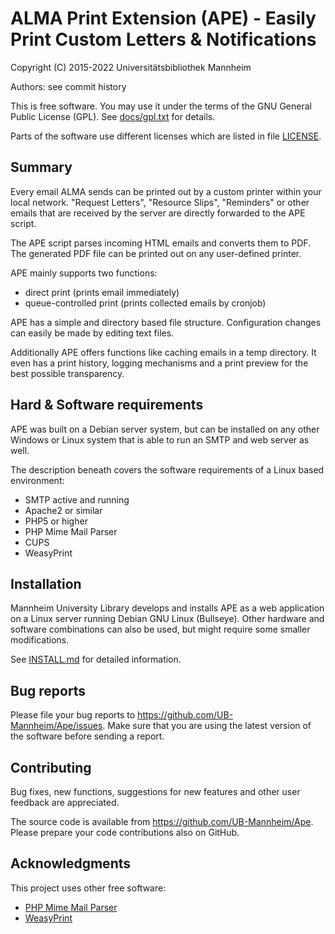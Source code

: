 ALMA Print Extension (APE) - Easily Print Custom Letters & Notifications
========================================================================

Copyright (C) 2015-2022 Universitätsbibliothek Mannheim

Authors: see commit history

This is free software. You may use it under the terms of the
GNU General Public License (GPL). See [docs/gpl.txt](docs/gpl.txt) for details.

Parts of the software use different licenses which are listed
in file [LICENSE](LICENSE.md).


Summary
-------

Every email ALMA sends can be printed out by a custom printer within your
local network. "Request Letters", "Resource Slips", "Reminders" or other emails
that are received by the server are directly forwarded to the APE script.

The APE script parses incoming HTML emails and converts them to PDF. The
generated PDF file can be printed out on any user-defined printer.

APE mainly supports two functions:

 * direct print (prints email immediately)
 * queue-controlled print (prints collected emails by cronjob)

APE has a simple and directory based file structure. Configuration changes can
easily be made by editing text files.

Additionally APE offers functions like caching emails in a temp directory.
It even has a print history, logging mechanisms and a print preview
for the best possible transparency.


Hard & Software requirements
----------------------------

APE was built on a Debian server system, but can be installed on any other
Windows or Linux system that is able to run an SMTP and web server as well.

The description beneath covers the software requirements of a Linux based
environment:

 * SMTP active and running
 * Apache2 or similar
 * PHP5 or higher
 * PHP Mime Mail Parser
 * CUPS
 * WeasyPrint


Installation
------------

Mannheim University Library develops and installs APE as a web application
on a Linux server running Debian GNU Linux (Bullseye). Other hardware and software
combinations can also be used, but might require some smaller modifications.

See [INSTALL.md](INSTALL.md) for detailed information.


Bug reports
-----------

Please file your bug reports to https://github.com/UB-Mannheim/Ape/issues.
Make sure that you are using the latest version of the software
before sending a report.


Contributing
------------

Bug fixes, new functions, suggestions for new features and
other user feedback are appreciated.

The source code is available from https://github.com/UB-Mannheim/Ape.
Please prepare your code contributions also on GitHub.


Acknowledgments
---------------

This project uses other free software:

* [PHP Mime Mail Parser](https://github.com/php-mime-mail-parser/php-mime-mail-parser)
* [WeasyPrint](https://github.com/Kozea/WeasyPrint)
